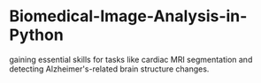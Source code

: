 # Biomedical-Image-Analysis-in-Python
gaining essential skills for tasks like cardiac MRI segmentation and detecting Alzheimer's-related brain structure changes.

